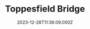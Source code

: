 ---
date: 2023-12-28T11:36:09.000Z
title: Toppesfield Bridge
latitude: 52.04077641340885
longitude: 0.9519222660170001
category: checkin
---